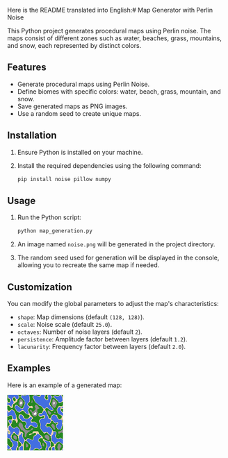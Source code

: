 Here is the README translated into English:# Map Generator with Perlin Noise

This Python project generates procedural maps using Perlin noise. The maps consist of different zones such as water, beaches, grass, mountains, and snow, each represented by distinct colors.

## Features

- Generate procedural maps using Perlin Noise.
- Define biomes with specific colors: water, beach, grass, mountain, and snow.
- Save generated maps as PNG images.
- Use a random seed to create unique maps.

## Installation

1. Ensure Python is installed on your machine.
2. Install the required dependencies using the following command:

   ```bash
   pip install noise pillow numpy
   ```

## Usage

1. Run the Python script:

   ```bash
   python map_generation.py
   ```

2. An image named `noise.png` will be generated in the project directory.

3. The random seed used for generation will be displayed in the console, allowing you to recreate the same map if needed.

## Customization

You can modify the global parameters to adjust the map's characteristics:

- `shape`: Map dimensions (default `(128, 128)`).
- `scale`: Noise scale (default `25.0`).
- `octaves`: Number of noise layers (default `2`).
- `persistence`: Amplitude factor between layers (default `1.2`).
- `lacunarity`: Frequency factor between layers (default `2.0`).

## Examples

Here is an example of a generated map:

![Generated Map](noise.png)


